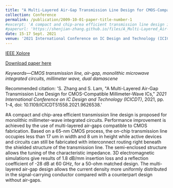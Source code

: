 ```yaml
---
title: "A Multi-Layered Air-Gap Transmission Line Design for CMOS-Compatible Millimeter-Wave ICs"
collection: Conference
permalink: /publication/2009-10-01-paper-title-number-1
#excerpt: 'A compact and chip-area efficient transmission line design is proposed for monolithic millimeter-wave integrated circuits.'
#paperurl: 'https://shenjian-zhang.github.io/files/A_Multi-Layered_Air-Gap_Transmission_Line_Design_for_CMOS-Compatible_Millimeter-Wave_ICs.pdf'
date: 15-17 Sept. 2021
venue: '2021 International Conference on IC Design and Technology (ICICDT)'
---
```


[IEEE Xplore](https://ieeexplore.ieee.org/document/9626538)

[Download paper here](https://shenjian-zhang.github.io/files/A_Multi-Layered_Air-Gap_Transmission_Line_Design_for_CMOS-Compatible_Millimeter-Wave_ICs.pdf)

<i>Keywords—CMOS transmission line, air-gap, monolithic microwave integrated circuits, millimeter wave, dual damascene</i>

Recommended citation: 'S. Zhang and S. Lam, "A Multi-Layered Air-Gap Transmission Line Design for CMOS-Compatible Millimeter-Wave ICs," <i>2021 International Conference on IC Design and Technology (ICICDT)</i>, 2021, pp. 1-4, doi: 10.1109/ICICDT51558.2021.9626538.'

#A compact and chip-area efficient transmission line design is proposed for monolithic millimeter-wave integrated circuits. Performance improvement is achieved by the use of multi-layered air-gaps compatible to CMOS fabrication. Based on a 65-nm CMOS process, the on-chip transmission line occupies less than 17 um in width and 8 um in height while active devices and circuits can still be fabricated with interconnect routing right beneath the shielded structure
of the transmission line. The semi-enclosed structure allows the tuning of the characteristic impedance. 3D electromagnetic simulations give results of 1.8 dB/mm insertion loss and a reflection coefficient of -28 dB at 60 GHz, for a 50-ohm matched design. The multi-layered air-gap design allows the current density more uniformly distributed in the signal-carrying conductor compared with a counterpart design without air-gaps.
